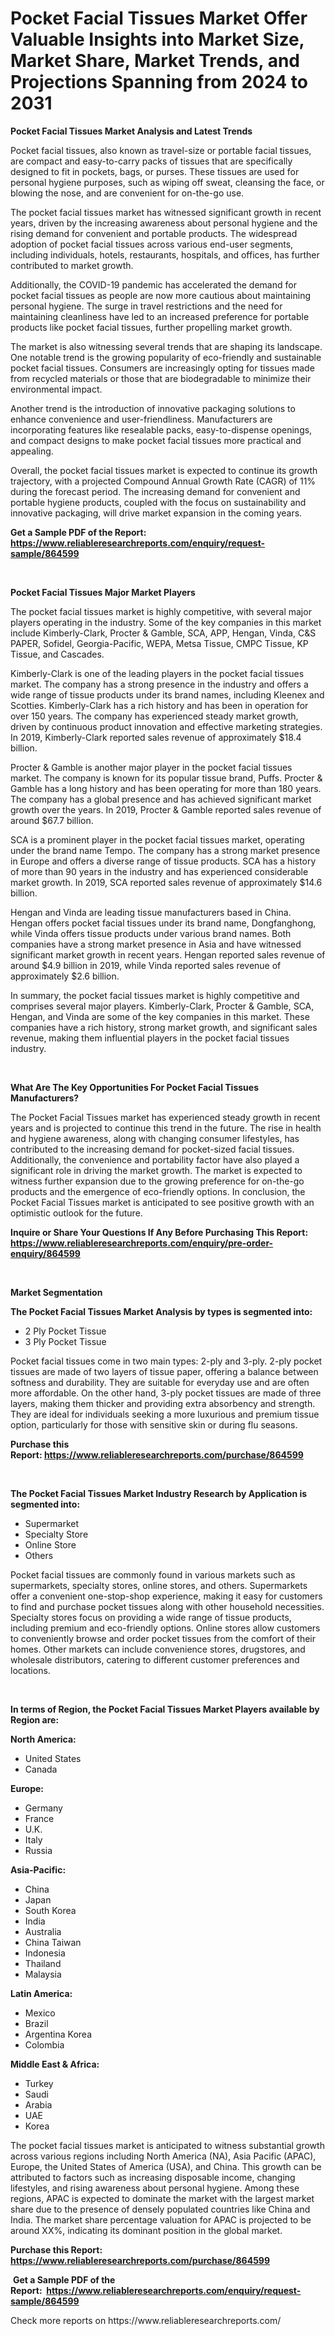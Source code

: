 <p><h1>Pocket Facial Tissues Market Offer Valuable Insights into Market Size, Market Share, Market Trends, and Projections Spanning from 2024 to 2031</h1></p><p><strong>Pocket Facial Tissues Market Analysis and Latest Trends</strong></p>
<p><p>Pocket facial tissues, also known as travel-size or portable facial tissues, are compact and easy-to-carry packs of tissues that are specifically designed to fit in pockets, bags, or purses. These tissues are used for personal hygiene purposes, such as wiping off sweat, cleansing the face, or blowing the nose, and are convenient for on-the-go use.</p><p>The pocket facial tissues market has witnessed significant growth in recent years, driven by the increasing awareness about personal hygiene and the rising demand for convenient and portable products. The widespread adoption of pocket facial tissues across various end-user segments, including individuals, hotels, restaurants, hospitals, and offices, has further contributed to market growth.</p><p>Additionally, the COVID-19 pandemic has accelerated the demand for pocket facial tissues as people are now more cautious about maintaining personal hygiene. The surge in travel restrictions and the need for maintaining cleanliness have led to an increased preference for portable products like pocket facial tissues, further propelling market growth.</p><p>The market is also witnessing several trends that are shaping its landscape. One notable trend is the growing popularity of eco-friendly and sustainable pocket facial tissues. Consumers are increasingly opting for tissues made from recycled materials or those that are biodegradable to minimize their environmental impact.</p><p>Another trend is the introduction of innovative packaging solutions to enhance convenience and user-friendliness. Manufacturers are incorporating features like resealable packs, easy-to-dispense openings, and compact designs to make pocket facial tissues more practical and appealing.</p><p>Overall, the pocket facial tissues market is expected to continue its growth trajectory, with a projected Compound Annual Growth Rate (CAGR) of 11% during the forecast period. The increasing demand for convenient and portable hygiene products, coupled with the focus on sustainability and innovative packaging, will drive market expansion in the coming years.</p></p>
<p><strong>Get a Sample PDF of the Report:&nbsp; <a href="https://www.reliableresearchreports.com/enquiry/request-sample/864599">https://www.reliableresearchreports.com/enquiry/request-sample/864599</a></strong></p>
<p>&nbsp;</p>
<p><strong>Pocket Facial Tissues Major Market Players</strong></p>
<p><p>The pocket facial tissues market is highly competitive, with several major players operating in the industry. Some of the key companies in this market include Kimberly-Clark, Procter & Gamble, SCA, APP, Hengan, Vinda, C&S PAPER, Sofidel, Georgia-Pacific, WEPA, Metsa Tissue, CMPC Tissue, KP Tissue, and Cascades.</p><p>Kimberly-Clark is one of the leading players in the pocket facial tissues market. The company has a strong presence in the industry and offers a wide range of tissue products under its brand names, including Kleenex and Scotties. Kimberly-Clark has a rich history and has been in operation for over 150 years. The company has experienced steady market growth, driven by continuous product innovation and effective marketing strategies. In 2019, Kimberly-Clark reported sales revenue of approximately $18.4 billion.</p><p>Procter & Gamble is another major player in the pocket facial tissues market. The company is known for its popular tissue brand, Puffs. Procter & Gamble has a long history and has been operating for more than 180 years. The company has a global presence and has achieved significant market growth over the years. In 2019, Procter & Gamble reported sales revenue of around $67.7 billion.</p><p>SCA is a prominent player in the pocket facial tissues market, operating under the brand name Tempo. The company has a strong market presence in Europe and offers a diverse range of tissue products. SCA has a history of more than 90 years in the industry and has experienced considerable market growth. In 2019, SCA reported sales revenue of approximately $14.6 billion.</p><p>Hengan and Vinda are leading tissue manufacturers based in China. Hengan offers pocket facial tissues under its brand name, Dongfanghong, while Vinda offers tissue products under various brand names. Both companies have a strong market presence in Asia and have witnessed significant market growth in recent years. Hengan reported sales revenue of around $4.9 billion in 2019, while Vinda reported sales revenue of approximately $2.6 billion.</p><p>In summary, the pocket facial tissues market is highly competitive and comprises several major players. Kimberly-Clark, Procter & Gamble, SCA, Hengan, and Vinda are some of the key companies in this market. These companies have a rich history, strong market growth, and significant sales revenue, making them influential players in the pocket facial tissues industry.</p></p>
<p>&nbsp;</p>
<p><strong>What Are The Key Opportunities For Pocket Facial Tissues Manufacturers?</strong></p>
<p><p>The Pocket Facial Tissues market has experienced steady growth in recent years and is projected to continue this trend in the future. The rise in health and hygiene awareness, along with changing consumer lifestyles, has contributed to the increasing demand for pocket-sized facial tissues. Additionally, the convenience and portability factor have also played a significant role in driving the market growth. The market is expected to witness further expansion due to the growing preference for on-the-go products and the emergence of eco-friendly options. In conclusion, the Pocket Facial Tissues market is anticipated to see positive growth with an optimistic outlook for the future.</p></p>
<p><strong>Inquire or Share Your Questions If Any Before Purchasing This Report: <a href="https://www.reliableresearchreports.com/enquiry/pre-order-enquiry/864599">https://www.reliableresearchreports.com/enquiry/pre-order-enquiry/864599</a></strong></p>
<p>&nbsp;</p>
<p><strong>Market Segmentation</strong></p>
<p><strong>The Pocket Facial Tissues Market Analysis by types is segmented into:</strong></p>
<p><ul><li>2 Ply Pocket Tissue</li><li>3 Ply Pocket Tissue</li></ul></p>
<p><p>Pocket facial tissues come in two main types: 2-ply and 3-ply. 2-ply pocket tissues are made of two layers of tissue paper, offering a balance between softness and durability. They are suitable for everyday use and are often more affordable. On the other hand, 3-ply pocket tissues are made of three layers, making them thicker and providing extra absorbency and strength. They are ideal for individuals seeking a more luxurious and premium tissue option, particularly for those with sensitive skin or during flu seasons.</p></p>
<p><strong>Purchase this Report:&nbsp;<a href="https://www.reliableresearchreports.com/purchase/864599">https://www.reliableresearchreports.com/purchase/864599</a></strong></p>
<p>&nbsp;</p>
<p><strong>The Pocket Facial Tissues Market Industry Research by Application is segmented into:</strong></p>
<p><ul><li>Supermarket</li><li>Specialty Store</li><li>Online Store</li><li>Others</li></ul></p>
<p><p>Pocket facial tissues are commonly found in various markets such as supermarkets, specialty stores, online stores, and others. Supermarkets offer a convenient one-stop-shop experience, making it easy for customers to find and purchase pocket tissues along with other household necessities. Specialty stores focus on providing a wide range of tissue products, including premium and eco-friendly options. Online stores allow customers to conveniently browse and order pocket tissues from the comfort of their homes. Other markets can include convenience stores, drugstores, and wholesale distributors, catering to different customer preferences and locations.</p></p>
<p>&nbsp;</p>
<p><strong>In terms of Region, the Pocket Facial Tissues Market Players available by Region are:</strong></p>
<p>
    <p> <strong> North America: </strong>
        <ul>
            <li>United States</li>
            <li>Canada</li>
        </ul>
        </p> 
    <p> <strong> Europe: </strong>
        <ul>
            <li>Germany</li>
            <li>France</li>
            <li>U.K.</li>
            <li>Italy</li>
            <li>Russia</li>
        </ul>
        </p> 
    <p> <strong> Asia-Pacific: </strong>
        <ul>
            <li>China</li>
            <li>Japan</li>
            <li>South Korea</li>
            <li>India</li>
            <li>Australia</li>
            <li>China Taiwan</li>
            <li>Indonesia</li>
            <li>Thailand</li>
            <li>Malaysia</li>
        </ul>
        </p> 
    <p> <strong> Latin America: </strong>
        <ul>
            <li>Mexico</li>
            <li>Brazil</li>
            <li>Argentina Korea</li>
            <li>Colombia</li>
        </ul>
        </p> 
    <p> <strong> Middle East & Africa: </strong>
        <ul>
            <li>Turkey</li>
            <li>Saudi</li>
            <li>Arabia</li>
            <li>UAE</li>
            <li>Korea</li>
        </ul>
    </p>
    </p>
<p><p>The pocket facial tissues market is anticipated to witness substantial growth across various regions including North America (NA), Asia Pacific (APAC), Europe, the United States of America (USA), and China. This growth can be attributed to factors such as increasing disposable income, changing lifestyles, and rising awareness about personal hygiene. Among these regions, APAC is expected to dominate the market with the largest market share due to the presence of densely populated countries like China and India. The market share percentage valuation for APAC is projected to be around XX%, indicating its dominant position in the global market.</p></p>
<p><strong>Purchase this Report: <a href="https://www.reliableresearchreports.com/purchase/864599">https://www.reliableresearchreports.com/purchase/864599</a></strong></p>
<p>&nbsp;<strong>Get a Sample PDF of the Report:&nbsp;&nbsp;<a href="https://www.reliableresearchreports.com/enquiry/request-sample/864599">https://www.reliableresearchreports.com/enquiry/request-sample/864599</a></strong></p>
<p><strong></strong></p>
<p>Check more reports on https://www.reliableresearchreports.com/</p>